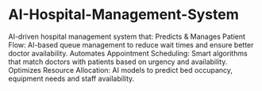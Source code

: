 # AI-Hospital-Management-System
AI-driven hospital management system that:
Predicts & Manages Patient Flow: AI-based queue management to reduce wait times and ensure better doctor availability.
Automates Appointment Scheduling: Smart algorithms that match doctors with patients based on urgency and availability.
Optimizes Resource Allocation: AI models to predict bed occupancy, equipment needs and staff availability.
